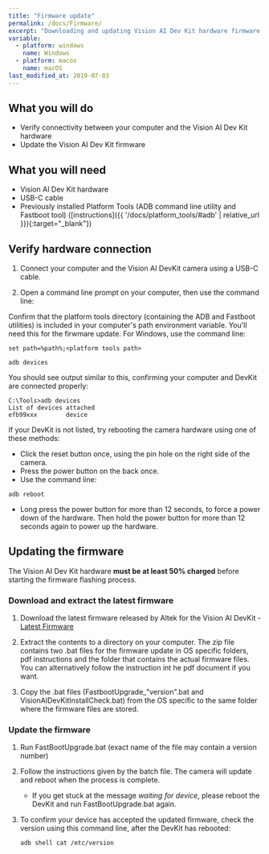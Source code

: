 ```yaml
---
title: "Firmware update"
permalink: /docs/Firmware/
excerpt: "Downloading and updating Vision AI Dev Kit hardware firmware."
variable:
  - platform: windows
    name: Windows
  - platform: macos
    name: macOS
last_modified_at: 2019-07-03
---
```


## What you will do

* Verify connectivity between your computer and the Vision AI Dev Kit hardware
* Update the Vision AI Dev Kit firmware

## What you will need

* Vision AI Dev Kit hardware
* USB-C cable
* Previously installed Platform Tools (ADB command line utility and Fastboot tool) ([instructions]({{ '/docs/platform_tools/#adb' | relative_url }}){:target="_blank"})

## Verify hardware connection

1. Connect your computer and the Vision AI DevKit camera using a USB-C cable.

2. Open a command line prompt on your computer, then use the command line:

Confirm that the platform tools directory (containing the ADB and Fastboot utilities) is included in your computer's path environment variable. You'll need this for the firwmare update. For Windows, use the command line:

```terminal
set path=%path%;<platform tools path>
```

```terminal
adb devices
```

You should see output similar to this, confirming your computer and DevKit are connected properly:  

```terminal
C:\Tools>adb devices
List of devices attached  
efb99xxx        device
```  

If your DevKit is not listed, try rebooting the camera hardware using one of these methods:
* Click the reset button once, using the pin hole on the right side of the camera.
* Press the power button on the back once.
* Use the command line:

```terminal
adb reboot
```

* Long press the power button for more than 12 seconds, to force a power down of the hardware. Then hold the power button for more than 12 seconds again to power up the hardware.

## Updating the firmware

The Vision AI Dev Kit hardware **must be at least 50% charged** before starting the firmware flashing process. 

### Download and extract the latest firmware

1. Download the latest firmware released by Altek for the Vision AI DevKit - [Latest Firmware](https://store.altek.com.tw/qualcomm/downloads/Azure-IoT-Starter-Kit)

2. Extract the contents to a directory on your computer. The zip file contains two .bat files for the firmware update in OS specific folders, pdf instructions and the folder that contains the actual firmware files. You can alternatively follow the instruction int he pdf document if you want.

3. Copy the .bat files (FastbootUpgrade_"version".bat and VisionAIDevKitInstallCheck.bat) from the OS specific to the same folder where the firmware files are stored.

### Update the firmware

1. Run FastBootUpgrade.bat (exact name of the file may contain a version number)

2. Follow the instructions given by the batch file. The camera will update and reboot when the process is complete.
    * If you get stuck at the message *waiting for device*, please reboot the DevKit and run FastBootUpgrade.bat again.

3. To confirm your device has accepted the updated firmware, check the version using this command line, after the DevKit has rebooted:

    ```terminal
    adb shell cat /etc/version
    ```
